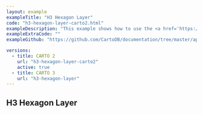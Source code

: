 ```yaml
---
layout: example
exampleTitle: "H3 Hexagon Layer"
code: "h3-hexagon-layer-carto2.html"
exampleDescription: "This example shows how to use the <a href='https://deck.gl/docs/api-reference/geo-layers/h3-hexagon-layer' target='_blank'>H3HexagonLayer</a> to render hexagons from the H3 geospatial indexing system."
exampleExtraCode: ""
exampleGithub: "https://github.com/CartoDB/documentation/tree/master/app/content/deck-gl/examples/clustering-and-aggregation/h3-hexagon-layer-carto2.html"

versions:
  - title: CARTO 2
    url: "h3-hexagon-layer-carto2"
    active: true
  - title: CARTO 3
    url: "h3-hexagon-layer"
---
```

## H3 Hexagon Layer
